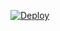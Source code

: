 [![Deploy](https://www.herokucdn.com/deploy/button.png)](https://dashboard.heroku.com/new?template=https://github.com/dawedw/0714dcghs)



